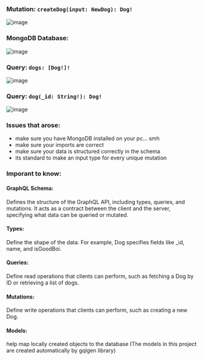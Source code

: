 


### Mutation: `createDog(input: NewDog): Dog!`

![image](https://github.com/user-attachments/assets/de618a14-7eb3-4415-a8b9-aae5e81f3356)

### MongoDB Database:

![image](https://github.com/user-attachments/assets/11615bab-ccfe-4dfd-8d8f-9e143aa0e74c)

### Query: `dogs: [Dog!]!`

![image](https://github.com/user-attachments/assets/7a7adc3d-9e70-4e4c-bc9d-0c32820ed9a6)

### Query: `dog(_id: String!): Dog!`

![image](https://github.com/user-attachments/assets/01e75a97-952f-4669-b689-9c967aa730aa)


### Issues that arose:
* make sure you have MongoDB installed on your pc... smh
* make sure your imports are correct
* make sure your data is structured correctly in the schema
* its standard to make an input type for every unique mutation

### Imporant to know:
#### GraphQL Schema:
Defines the structure of the GraphQL API, including types, queries, and mutations. It acts as a contract between the client and the server, specifying what data can be queried or mutated.
#### Types:
Define the shape of the data. For example, Dog specifies fields like _id, name, and isGoodBoi.
#### Queries: 
Define read operations that clients can perform, such as fetching a Dog by ID or retrieving a list of dogs.
#### Mutations:
Define write operations that clients can perform, such as creating a new Dog.
#### Models:
help map locally created objects to the database (The models in this project are created automatically by gqlgen library)
